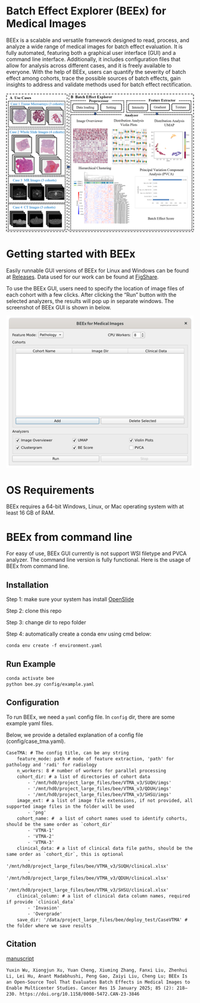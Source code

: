 # Batch Effect Explorer (BEEx) for Medical Images
BEEx is a scalable and versatile framework designed to read, process, and analyze a wide range of medical images for batch effect evaluation. It is fully automated, featuring both a graphical user interface (GUI) and a command line interface. Additionally, it includes configuration files that allow for analysis across different cases, and it is freely available to everyone. With the help of BEEx, users can quantify the severity of batch effect among cohorts, trace the possible sources of batch effects, gain insights to address and validate methods used for batch effect rectification.

![](docs/beex_overview.png)

# Getting started with BEEx
Easily runnable GUI versions of BEEx for Linux and Windows can be found at [Releases](https://github.com/wuusn/beex/releases). Data used for our work can be found at [FigShare](https://figshare.com/s/a58be7e45928df2dfcb2).

To use the BEEx GUI, users need to specify the location of image files of each cohort with a few clicks. After clicking the “Run” button with the selected analyzers, the results will pop up in separate windows. The screenshot of BEEx GUI is shown in below.

![](docs/beex_gui.png)

# OS Requirements
BEEx requires a 64-bit Windows, Linux, or Mac operating system with at least 16 GB of RAM. 

# BEEx from command line
For easy of use, BEEx GUI currently is not support WSI filetype and PVCA analyzer. The command line version is fully functional. Here is the usage of BEEx from command line. 

## Installation
Step 1: make sure your system has install [OpenSlide](https://openslide.org/download/)

Step 2: clone this repo

Step 3: change dir to repo folder  

Step 4: automatically create a conda env using cmd below:
```
conda env create -f environment.yaml
```

## Run Example
```
conda activate bee
python bee.py config/example.yaml
```

## Configuration
To run BEEx, we need a `yaml` config file. In `config` dir, there are some example yaml files.

Below, we provide a detailed explanation of a config file (config/case_tma.yaml).

```
CaseTMA: # The config title, can be any string
    feature_mode: path # mode of feature extraction, 'path' for pathology and 'radi' for radiology
    n_workers: 8 # number of workers for parallel processing
    cohort_dir: # a list of directories of cohort data
        - '/mnt/hd0/project_large_files/bee/VTMA_v3/SUQH/imgs'
        - '/mnt/hd0/project_large_files/bee/VTMA_v3/QDUH/imgs'
        - '/mnt/hd0/project_large_files/bee/VTMA_v3/SHSU/imgs'
    image_ext: # a list of image file extensions, if not provided, all supported image files in the folder will be used
        - 'png'
    cohort_name: #  a list of cohort names used to identify cohorts, should be the same order as `cohort_dir`
        - 'VTMA-1'
        - 'VTMA-2'
        - 'VTMA-3'
    clinical_data: # a list of clinical data file paths, should be the same order as `cohort_dir`, this is optional
        - '/mnt/hd0/project_large_files/bee/VTMA_v3/SUQH/clinical.xlsx'
        - '/mnt/hd0/project_large_files/bee/VTMA_v3/QDUH/clinical.xlsx'
        - '/mnt/hd0/project_large_files/bee/VTMA_v3/SHSU/clinical.xlsx'
    clinical_column: # a list of clinical data column names, required if provide `clinical_data`
        - 'Invasion'
        - 'Overgrade'
    save_dir: '/data/project_large_files/bee/deploy_test/CaseVTMA' # the folder where we save results
```
## Citation
[manuscript](can-23-3846.pdf)
```
Yuxin Wu, Xiongjun Xu, Yuan Cheng, Xiuming Zhang, Fanxi Liu, Zhenhui Li, Lei Hu, Anant Madabhushi, Peng Gao, Zaiyi Liu, Cheng Lu; BEEx Is an Open-Source Tool That Evaluates Batch Effects in Medical Images to Enable Multicenter Studies. Cancer Res 15 January 2025; 85 (2): 218–230. https://doi.org/10.1158/0008-5472.CAN-23-3846
```
